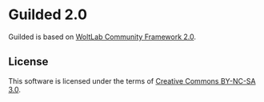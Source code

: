 Guilded 2.0
===============================

Guilded is based on [WoltLab Community Framework 2.0].

[WoltLab Community Framework 2.0]: https://github.com/WoltLab

License
-------

This software is licensed under the terms of [Creative Commons BY-NC-SA 3.0].

[Creative Commons BY-NC-SA 3.0]: http://creativecommons.org/licenses/by-nc-sa/3.0/legalcode
